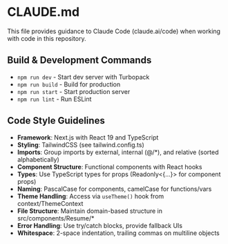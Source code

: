 # CLAUDE.md

This file provides guidance to Claude Code (claude.ai/code) when working with code in this repository.

## Build & Development Commands
- `npm run dev` - Start dev server with Turbopack
- `npm run build` - Build for production
- `npm run start` - Start production server
- `npm run lint` - Run ESLint

## Code Style Guidelines
- **Framework**: Next.js with React 19 and TypeScript
- **Styling**: TailwindCSS (see tailwind.config.ts)
- **Imports**: Group imports by external, internal (@/*), and relative (sorted alphabetically)
- **Component Structure**: Functional components with React hooks
- **Types**: Use TypeScript types for props (Readonly<{...}> for component props)
- **Naming**: PascalCase for components, camelCase for functions/vars
- **Theme Handling**: Access via `useTheme()` hook from context/ThemeContext
- **File Structure**: Maintain domain-based structure in src/components/Resume/*
- **Error Handling**: Use try/catch blocks, provide fallback UIs
- **Whitespace**: 2-space indentation, trailing commas on multiline objects